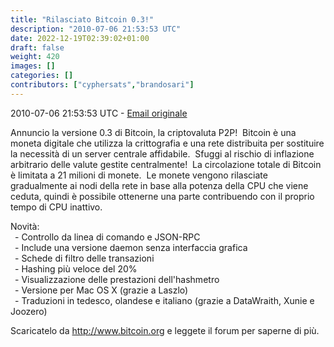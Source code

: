 ```yaml
---
title: "Rilasciato Bitcoin 0.3!"
description: "2010-07-06 21:53:53 UTC"
date: 2022-12-19T02:39:02+01:00
draft: false
weight: 420
images: []
categories: []
contributors: ["cyphersats","brandosari"]
---
```


2010-07-06 21:53:53 UTC - [Email originale](https://web.archive.org/web/20171124135258/https://sourceforge.net/p/bitcoin/mailman/message/25686730/)

Annuncio la versione 0.3 di Bitcoin, la criptovaluta P2P! &nbsp;Bitcoin è una moneta digitale che utilizza la crittografia e una rete distribuita per sostituire la necessità di un server centrale affidabile. &nbsp;Sfuggi al rischio di inflazione arbitrario delle valute gestite centralmente! &nbsp;La circolazione totale di Bitcoin è limitata a 21 milioni di monete. &nbsp;Le monete vengono rilasciate gradualmente ai nodi della rete in base alla potenza della CPU che viene ceduta, quindi è possibile ottenerne una parte contribuendo con il proprio tempo di CPU inattivo.

Novità:<br>
&ensp;\- Controllo da linea di comando e JSON-RPC<br>
&ensp;\- Include una versione daemon senza interfaccia grafica<br>
&ensp;\- Schede di filtro delle transazioni<br>
&ensp;\- Hashing più veloce del 20%<br>
&ensp;\- Visualizzazione delle prestazioni dell'hashmetro<br>
&ensp;\- Versione per Mac OS X (grazie a Laszlo)<br>
&ensp;\- Traduzioni in tedesco, olandese e italiano (grazie a DataWraith, Xunie
e Joozero)

Scaricatelo da <http://www.bitcoin.org> e leggete il forum per saperne di più.
